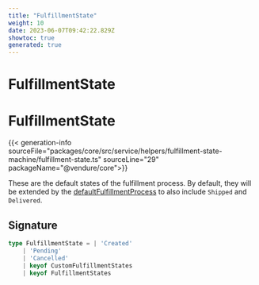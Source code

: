 ```yaml
---
title: "FulfillmentState"
weight: 10
date: 2023-06-07T09:42:22.829Z
showtoc: true
generated: true
---
```

<!-- This file was generated from the Vendure source. Do not modify. Instead, re-run the "docs:build" script -->

# FulfillmentState
<div class="symbol">


# FulfillmentState

{{< generation-info sourceFile="packages/core/src/service/helpers/fulfillment-state-machine/fulfillment-state.ts" sourceLine="29" packageName="@vendure/core">}}

These are the default states of the fulfillment process. By default, they will be extended
by the <a href='/typescript-api/fulfillment/fulfillment-process#defaultfulfillmentprocess'>defaultFulfillmentProcess</a> to also include `Shipped` and `Delivered`.

## Signature

```TypeScript
type FulfillmentState = | 'Created'
    | 'Pending'
    | 'Cancelled'
    | keyof CustomFulfillmentStates
    | keyof FulfillmentStates
```
</div>
